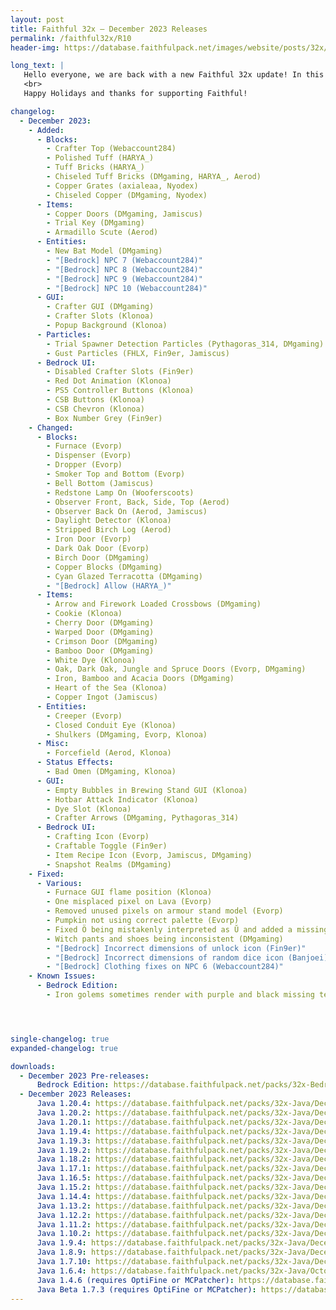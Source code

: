 ```yaml
---
layout: post
title: Faithful 32x – December 2023 Releases
permalink: /faithful32x/R10
header-img: https://database.faithfulpack.net/images/website/posts/32x/R10.jpg

long_text: |
   Hello everyone, we are back with a new Faithful 32x update! In this release, we are starting support for experimental 1.21 textures with the some of the new tuff and copper blocks, the armadillo scute, and more. We have also made quite a few changes and revamps to textures both new and old, such as the updated 1.20 bat model, tweaks to the creeper and changes to the furnace. Of course, this is only scratching the surface of everything in this update! Finally, as always, we have also patched some bugs to make for a better Faithful experience for all players.
   <br>
   Happy Holidays and thanks for supporting Faithful!

changelog:
  - December 2023:
    - Added:
      - Blocks:
        - Crafter Top (Webaccount284)
        - Polished Tuff (HARYA_)
        - Tuff Bricks (HARYA_)
        - Chiseled Tuff Bricks (DMgaming, HARYA_, Aerod)
        - Copper Grates (axialeaa, Nyodex)
        - Chiseled Copper (DMgaming, Nyodex)
      - Items:
        - Copper Doors (DMgaming, Jamiscus)
        - Trial Key (DMgaming)
        - Armadillo Scute (Aerod)
      - Entities:
        - New Bat Model (DMgaming)
        - "[Bedrock] NPC 7 (Webaccount284)"
        - "[Bedrock] NPC 8 (Webaccount284)"
        - "[Bedrock] NPC 9 (Webaccount284)"
        - "[Bedrock] NPC 10 (Webaccount284)"
      - GUI:
        - Crafter GUI (DMgaming)
        - Crafter Slots (Klonoa)
        - Popup Background (Klonoa)
      - Particles:
        - Trial Spawner Detection Particles (Pythagoras_314, DMgaming)
        - Gust Particles (FHLX, Fin9er, Jamiscus)
      - Bedrock UI:
        - Disabled Crafter Slots (Fin9er)
        - Red Dot Animation (Klonoa)
        - PS5 Controller Buttons (Klonoa)
        - CSB Buttons (Klonoa)
        - CSB Chevron (Klonoa)
        - Box Number Grey (Fin9er)
    - Changed:
      - Blocks:
        - Furnace (Evorp)
        - Dispenser (Evorp)
        - Dropper (Evorp)
        - Smoker Top and Bottom (Evorp)
        - Bell Bottom (Jamiscus)
        - Redstone Lamp On (Wooferscoots)
        - Observer Front, Back, Side, Top (Aerod)
        - Observer Back On (Aerod, Jamiscus)
        - Daylight Detector (Klonoa)
        - Stripped Birch Log (Aerod)
        - Iron Door (Evorp)
        - Dark Oak Door (Evorp)
        - Birch Door (DMgaming)
        - Copper Blocks (DMgaming)
        - Cyan Glazed Terracotta (DMgaming)
        - "[Bedrock] Allow (HARYA_)"
      - Items:
        - Arrow and Firework Loaded Crossbows (DMgaming)
        - Cookie (Klonoa)
        - Cherry Door (DMgaming)
        - Warped Door (DMgaming)
        - Crimson Door (DMgaming)
        - Bamboo Door (DMgaming)
        - White Dye (Klonoa)
        - Oak, Dark Oak, Jungle and Spruce Doors (Evorp, DMgaming)
        - Iron, Bamboo and Acacia Doors (DMgaming)
        - Heart of the Sea (Klonoa)
        - Copper Ingot (Jamiscus)
      - Entities:
        - Creeper (Evorp)
        - Closed Conduit Eye (Klonoa)
        - Shulkers (DMgaming, Evorp, Klonoa)
      - Misc:
        - Forcefield (Aerod, Klonoa)
      - Status Effects:
        - Bad Omen (DMgaming, Klonoa)
      - GUI:
        - Empty Bubbles in Brewing Stand GUI (Klonoa)
        - Hotbar Attack Indicator (Klonoa)
        - Dye Slot (Klonoa)
        - Crafter Arrows (DMgaming, Pythagoras_314)
      - Bedrock UI:
        - Crafting Icon (Evorp)
        - Craftable Toggle (Fin9er)
        - Item Recipe Icon (Evorp, Jamiscus, DMgaming)
        - Snapshot Realms (DMgaming)
    - Fixed:
      - Various:
        - Furnace GUI flame position (Klonoa)
        - One misplaced pixel on Lava (Evorp)
        - Removed unused pixels on armour stand model (Evorp)
        - Pumpkin not using correct palette (Evorp)
        - Fixed Ö being mistakenly interpreted as Ŭ and added a missing asterisk character in the font (Pomi108)
        - Witch pants and shoes being inconsistent (DMgaming)
        - "[Bedrock] Incorrect dimensions of unlock icon (Fin9er)"
        - "[Bedrock] Incorrect dimensions of random dice icon (Banjoei)"
        - "[Bedrock] Clothing fixes on NPC 6 (Webaccount284)"
    - Known Issues:
      - Bedrock Edition:
        - Iron golems sometimes render with purple and black missing textures. There is currently no known desirable fix for this. If this issue happens to you, rename the file extension from .mcpack to .zip, unzip the pack and use it as a folder.




single-changelog: true
expanded-changelog: true

downloads:
  - December 2023 Pre-releases:
      Bedrock Edition: https://database.faithfulpack.net/packs/32x-Bedrock/December%202023/Faithful%2032x%20-%201.20.mcpack
  - December 2023 Releases:
      Java 1.20.4: https://database.faithfulpack.net/packs/32x-Java/December%202023/Faithful%2032x%20-%201.20.4.zip
      Java 1.20.2: https://database.faithfulpack.net/packs/32x-Java/December%202023/Faithful%2032x%20-%201.20.2.zip
      Java 1.20.1: https://database.faithfulpack.net/packs/32x-Java/December%202023/Faithful%2032x%20-%201.20.1.zip
      Java 1.19.4: https://database.faithfulpack.net/packs/32x-Java/December%202023/Faithful%2032x%20-%201.19.4.zip
      Java 1.19.3: https://database.faithfulpack.net/packs/32x-Java/December%202023/Faithful%2032x%20-%201.19.3.zip
      Java 1.19.2: https://database.faithfulpack.net/packs/32x-Java/December%202023/Faithful%2032x%20-%201.19.2.zip
      Java 1.18.2: https://database.faithfulpack.net/packs/32x-Java/December%202023/Faithful%2032x%20-%201.18.2.zip
      Java 1.17.1: https://database.faithfulpack.net/packs/32x-Java/December%202023/Faithful%2032x%20-%201.17.1.zip
      Java 1.16.5: https://database.faithfulpack.net/packs/32x-Java/December%202023/Faithful%2032x%20-%201.16.5.zip
      Java 1.15.2: https://database.faithfulpack.net/packs/32x-Java/December%202023/Faithful%2032x%20-%201.15.2.zip
      Java 1.14.4: https://database.faithfulpack.net/packs/32x-Java/December%202023/Faithful%2032x%20-%201.14.4.zip
      Java 1.13.2: https://database.faithfulpack.net/packs/32x-Java/December%202023/Faithful%2032x%20-%201.13.2.zip
      Java 1.12.2: https://database.faithfulpack.net/packs/32x-Java/December%202023/Faithful%2032x%20-%201.12.2.zip
      Java 1.11.2: https://database.faithfulpack.net/packs/32x-Java/December%202023/Faithful%2032x%20-%201.11.2.zip
      Java 1.10.2: https://database.faithfulpack.net/packs/32x-Java/December%202023/Faithful%2032x%20-%201.10.2.zip
      Java 1.9.4: https://database.faithfulpack.net/packs/32x-Java/December%202023/Faithful%2032x%20-%201.9.4.zip
      Java 1.8.9: https://database.faithfulpack.net/packs/32x-Java/December%202023/Faithful%2032x%20-%201.8.9.zip
      Java 1.7.10: https://database.faithfulpack.net/packs/32x-Java/December%202023/Faithful%2032x%20-%201.7.10.zip
      Java 1.6.4: https://database.faithfulpack.net/packs/32x-Java/OctobeDecember%202023/Faithful%2032x%20-%201.6.4.zip
      Java 1.4.6 (requires OptiFine or MCPatcher): https://database.faithfulpack.net/packs/32x-Java/December%202023/Faithful%2032x%20-%201.4.6.zip
      Java Beta 1.7.3 (requires OptiFine or MCPatcher): https://database.faithfulpack.net/packs/32x-Java/December%202023/Faithful%2032x%20-%20b1.7.3.zip
---
```

